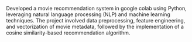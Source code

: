 Developed a movie recommendation system in google colab using Python, leveraging natural language processing (NLP) and machine learning techniques. The project involved data preprocessing, feature engineering, and vectorization of movie metadata, followed by the implementation of a cosine similarity-based recommendation algorithm.
